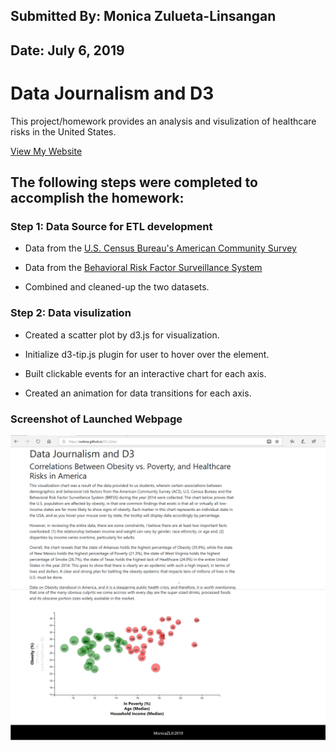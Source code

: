 ## Submitted By: Monica Zulueta-Linsangan
## Date: July 6, 2019


# Data Journalism and D3

This project/homework provides an analysis and visulization of healthcare risks in the United States.

[View My Website](https://eulena.github.io/D3_Data/)

## The following steps were completed to accomplish the homework:

### Step 1: Data Source for ETL development

  * Data from the [U.S. Census Bureau's American Community Survey](http://factfinder.census.gov/faces/nav/jsf/pages/searchresults.xhtml)
  
  * Data from the [Behavioral Risk Factor Surveillance System](https://chronicdata.cdc.gov/Behavioral-Risk-Factors/BRFSS-2014-Overall/5ra3-ixqq)
  
  * Combined and cleaned-up the two datasets.
  
### Step 2: Data visulization 
  * Created a scatter plot by d3.js for visualization.

  * Initialize d3-tip.js plugin for user to hover over the element.
  
  * Built clickable events for an interactive chart for each axis.
  
  * Created an animation for data transitions for each axis.
  
### Screenshot of Launched Webpage
  
![final_app_part1.png](images/D3_1.PNG)
